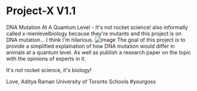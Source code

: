 # Project-X V1.1

DNA Mutation At A Quantum Level - It's not rocket science!
also informally called x-menlevelbiology because they're mutants and this project is on DNA mutation... I think I'm hilarious.
![image](https://user-images.githubusercontent.com/114894627/234136889-b0e181ef-b1ba-4115-9d67-63c567066a64.png)
The goal of this project is to provide a simplified explaination of how DNA mutation would differ in animals at a quantum level. As well as publish a research paper on the topic with the opinions of experts in it.

It's not rocket science, it's biology!

Love,
Aditya Raman
University of Toronto Schools
#yourgoss

